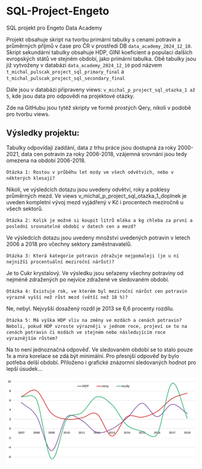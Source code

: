 # SQL-Project-Engeto
SQL projekt pro Engeto Data Academy

Projekt obsahuje skript na tvorbu primární tabulky s cenami potravin a průměrných příjmů v čase pro ČR v prostředí DB `data_academy_2024_12_10`. 
Skript sekundární tabulky obsahuje HDP, GINI koeficient a populaci dalších evropských států ve stejném období, jako primární tabulka.
Obě tabulky jsou již vytvoženy v databázi `data_academy_2024_12_10` pod názvem `t_michal_pulscak_project_sql_primary_final` a `t_michal_pulscak_project_sql_secondary_final`

Dále jsou v databázi připraveny views: `v_michal_p_project_sql_otazka_1 až 5`, kde jsou data pro odpovědi na projektové otázky.

Zde na GitHubu jsou tytéž skripty ve formě prostých Qery, nikoli v podobě pro tvorbu views.
## 


## Výsledky projektu:
Tabulky odpovídají zaddání, data z trhu práce jsou dostupná za roky 2000-2021, data cen potravin za roky 2006-2018, vzájemná srovnání jsou tedy omezena na období 2006-2018.
```
Otázka 1: Rostou v průběhu let mzdy ve všech odvětvích, nebo v některých klesají?
```
  Nikoli, ve výsledcích dotazu jsou uvedeny odvětví, roky a poklesy průměrných mezd.
  Ve views v_michal_p_project_sql_otazka_1_doplnek je uveden kompletní vývoj mezd vyjádřený v Kč i procentech meziročně u všech sektorů.
```
Otázka 2: Kolik je možné si koupit litrů mléka a kg chleba za první a poslední srovnatelné období v datech cen a mezd?
```
  Ve výsledcích dotazu jsou uvedeny množství uvedených potravin v letech 2006 a 2018 pro včechny sektory zaměstnavatelů.
```
Otázka 3: Která kategorie potravin zdražuje nejpomaleji (je u ní nejnižší procentuální meziroční nárůst)? 
```
  Je to Cukr krystalový. Ve výsledku jsou seřazeny všechny potraviny od nejméně zdražených po nejvíce zdražené ve sledovaném období.
```
Otázka 4: Existuje rok, ve kterém byl meziroční nárůst cen potravin výrazně vyšší než růst mezd (větší než 10 %)?
```
  Ne, nebyl. Nejvyšší dosažený rozdíl je 2013 se 6,6 procenty rozdílu.
```
Otázka 5: Má výška HDP vliv na změny ve mzdách a cenách potravin? Neboli, pokud HDP vzroste výrazněji v jednom roce, projeví se to na cenách potravin či mzdách ve stejném nebo následujícím roce výraznějším růstem?
```
  Na to není jednoznačná odpověď. Ve sledovaném období se to stalo pouze 1x a míra korelace se zdá být minimální. Pro přesnjší odpověď by bylo potřeba delší období. 
  Přiloženo i grafické znázornní sledovaných hodnot pro lepší úsudek...

![Náhled HDP, mzdy, ceny](Trendy.png)
